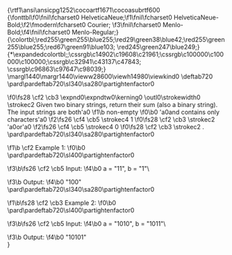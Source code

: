 {\rtf1\ansi\ansicpg1252\cocoartf1671\cocoasubrtf600
{\fonttbl\f0\fnil\fcharset0 HelveticaNeue;\f1\fnil\fcharset0 HelveticaNeue-Bold;\f2\fmodern\fcharset0 Courier;
\f3\fnil\fcharset0 Menlo-Bold;\f4\fnil\fcharset0 Menlo-Regular;}
{\colortbl;\red255\green255\blue255;\red29\green38\blue42;\red255\green255\blue255;\red67\green91\blue103;
\red245\green247\blue249;}
{\*\expandedcolortbl;;\cssrgb\c14902\c19608\c21961;\cssrgb\c100000\c100000\c100000;\cssrgb\c32941\c43137\c47843;
\cssrgb\c96863\c97647\c98039;}
\margl1440\margr1440\vieww28600\viewh14980\viewkind0
\deftab720
\pard\pardeftab720\sl340\sa280\partightenfactor0

\f0\fs28 \cf2 \cb3 \expnd0\expndtw0\kerning0
\outl0\strokewidth0 \strokec2 Given two binary strings, return their sum (also a binary string).\
The input strings are both\'a0
\f1\b non-empty
\f0\b0 \'a0and contains only characters\'a0
\f2\fs26 \cf4 \cb5 \strokec4 1
\f0\fs28 \cf2 \cb3 \strokec2 \'a0or\'a0
\f2\fs26 \cf4 \cb5 \strokec4 0
\f0\fs28 \cf2 \cb3 \strokec2 .\
\pard\pardeftab720\sl340\sa280\partightenfactor0

\f1\b \cf2 Example 1:
\f0\b0 \
\pard\pardeftab720\sl400\partightenfactor0

\f3\b\fs26 \cf2 \cb5 Input:
\f4\b0  a = "11", b = "1"\

\f3\b Output:
\f4\b0  "100"\
\pard\pardeftab720\sl340\sa280\partightenfactor0

\f1\b\fs28 \cf2 \cb3 Example 2:
\f0\b0 \
\pard\pardeftab720\sl400\partightenfactor0

\f3\b\fs26 \cf2 \cb5 Input:
\f4\b0  a = "1010", b = "1011"\

\f3\b Output:
\f4\b0  "10101"\
}